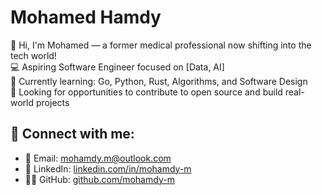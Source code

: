# Mohamed Hamdy

👋 Hi, I'm Mohamed — a former medical professional now shifting into the tech world!  
💻 Aspiring Software Engineer focused on [Data, AI]  
🌱 Currently learning: Go, Python, Rust, Algorithms, and Software Design  
🚀 Looking for opportunities to contribute to open source and build real-world projects

## 🔗 Connect with me:
- 📧 Email: mohamdy.m@outlook.com
- 💼 LinkedIn: [linkedin.com/in/mohamdy-m](https://www.linkedin.com/in/mohamdy-m)
- 🧑‍💻 GitHub: [github.com/mohamdy-m](https://github.com/mohamdy-m)
